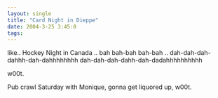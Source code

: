 ```yaml
---
layout: single
title: "Card Night in Dieppe"
date: 2004-3-25 3:45:0
tags: 
---
```


like.. Hockey Night in Canada .. bah bah-bah bah-bah .. dah-dah-dah-dahhh-dah-dahhhhhhhh dah-dah-dah-dahh-dah-dadahhhhhhhhhh

w00t.

Pub crawl Saturday with Monique, gonna get liquored up, w00t.

